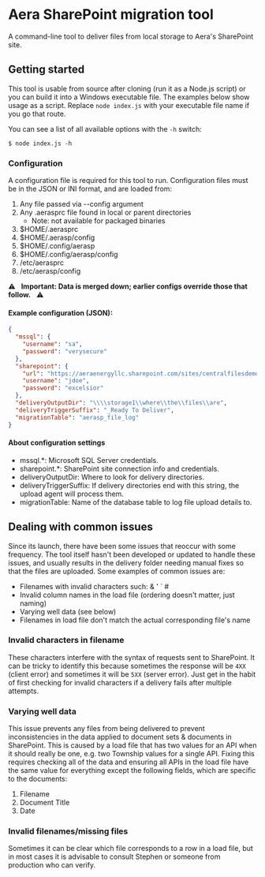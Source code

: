 # Aera SharePoint migration tool

A command-line tool to deliver files from local storage to Aera's SharePoint site.

## Getting started

This tool is usable from source after cloning (run it as a Node.js script) or you can build it into a Windows executable file. The examples below show usage as a script. Replace `node index.js` with your executable file name if you go that route.

You can see a list of all available options with the `-h` switch:

```
$ node index.js -h
```

### Configuration

A configuration file is required for this tool to run. Configuration files must be in the JSON or INI format, and are loaded from:

 1) Any file passed via --config argument
 2) Any .aerasprc file found in local or parent directories
    * Note: not available for packaged binaries
 3) $HOME/.aerasprc
 4) $HOME/.aerasp/config
 5) $HOME/.config/aerasp
 6) $HOME/.config/aerasp/config
 7) /etc/aerasprc
 8) /etc/aerasp/config

 :warning: &nbsp; **Important: Data is merged down; earlier configs override those that follow.** &nbsp;  :warning:

#### Example configuration (JSON):

```json
{
  "mssql": {
    "username": "sa",
    "password": "verysecure"
  },
  "sharepoint": {
    "url": "https://aeraenergyllc.sharepoint.com/sites/centralfilesdemo",
    "username": "jdoe",
    "password": "excelsior"
  },
  "deliveryOutputDir": "\\\\storage1\\where\\the\\files\\are",
  "deliveryTriggerSuffix": "_Ready To Deliver",
  "migrationTable": "aerasp_file_log"
}
```

#### About configuration settings

 - mssql.*: Microsoft SQL Server credentials.
 - sharepoint.*: SharePoint site connection info and credentials.
 - deliveryOutputDir: Where to look for delivery directories.
 - deliveryTriggerSuffix: If delivery directories end with this string, the
                          upload agent will process them.
 - migrationTable: Name of the database table to log file upload details to.
 

## Dealing with common issues

Since its launch, there have been some issues that reoccur with some frequency. The tool itself hasn't been developed or updated to handle these issues, and usually results in the delivery folder needing manual fixes so that the files are uploaded. Some examples of common issues are:

* Filenames with invalid characters such: & ' ` #
* Invalid column names in the load file (ordering doesn't matter, just naming)
* Varying well data (see below)
* Filenames in load file don't match the actual corresponding file's name

### Invalid characters in filename

These characters interfere with the syntax of requests sent to SharePoint. It can be tricky to identify this because sometimes the response will be `4XX` (client error) and sometimes it will be `5XX` (server error). Just get in the habit of first checking for invalid characters if a delivery fails after multiple attempts.

### Varying well data

This issue prevents any files from being delivered to prevent inconsistencies in the data applied to document sets & documents in SharePoint. This is caused by a load file that has two values for an API when it should really be one, e.g. two Township values for a single API. Fixing this requires checking all of the data and ensuring all APIs in the load file have the same value for everything except the following fields, which are specific to the documents:

1. Filename
2. Document Title
3. Date

### Invalid filenames/missing files

Sometimes it can be clear which file corresponds to a row in a load file, but in most cases it is advisable to consult Stephen or someone from production who can verify.
